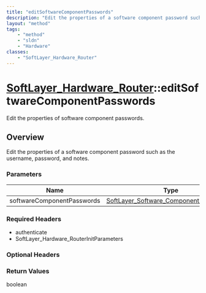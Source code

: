 ```yaml
---
title: "editSoftwareComponentPasswords"
description: "Edit the properties of a software component password such as the username, password, and notes."
layout: "method"
tags:
    - "method"
    - "sldn"
    - "Hardware"
classes:
    - "SoftLayer_Hardware_Router"
---
```

# [SoftLayer_Hardware_Router](/reference/services/SoftLayer_Hardware_Router)::editSoftwareComponentPasswords

Edit the properties of software component passwords.


## Overview 
Edit the properties of a software component password such as the username, password, and notes. 

### Parameters 
|Name | Type | Description |
| --- | --- | --- |
|softwareComponentPasswords| <a href='/reference/datatypes/SoftLayer_Software_Component_Password'>SoftLayer_Software_Component_Password[] </a>| |


### Required Headers
* authenticate
* SoftLayer_Hardware_RouterInitParameters

### Optional Headers

### Return Values
boolean

